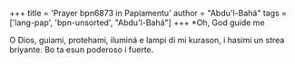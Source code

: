 +++
title = 'Prayer bpn6873 in Papiamentu'
author = "Abdu'l-Bahá"
tags = ['lang-pap', 'bpn-unsorted', "Abdu'l-Bahá"]
+++
*Oh, God guide me 

O Dios, guiami, protehami, iluminá e lampi di mi kurason, i hasimi un strea briyante. Bo ta esun poderoso i fuerte.
